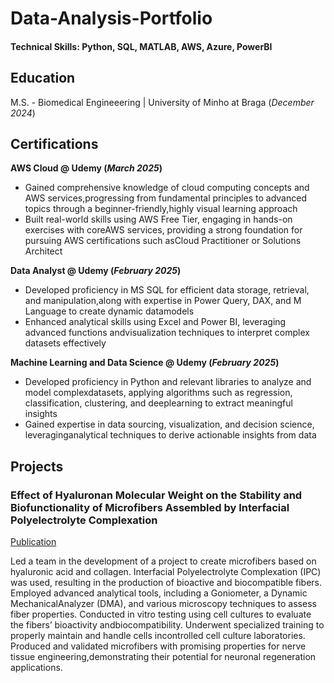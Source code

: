# Data-Analysis-Portfolio

#### Technical Skills: Python, SQL, MATLAB, AWS, Azure, PowerBI

## Education
M.S. - Biomedical Engineeering | University of Minho at Braga (_December 2024_)

## Certifications
**AWS Cloud @ Udemy (_March 2025_)**
- Gained comprehensive knowledge of cloud computing concepts and AWS services,progressing from fundamental principles to advanced topics through a beginner-friendly,highly visual learning approach
- Built real-world skills using AWS Free Tier, engaging in hands-on exercises with coreAWS services, providing a strong foundation for pursuing AWS certifications such asCloud Practitioner or Solutions Architect

**Data Analyst @ Udemy (_February 2025_)**
- Developed proficiency in MS SQL for efficient data storage, retrieval, and manipulation,along with expertise in Power Query, DAX, and M Language to create dynamic datamodels
- Enhanced analytical skills using Excel and Power BI, leveraging advanced functions andvisualization techniques to interpret complex datasets effectively

**Machine Learning and Data Science @ Udemy (_February 2025_)**
- Developed proficiency in Python and relevant libraries to analyze and model complexdatasets, applying algorithms such as regression, classification, clustering, and deeplearning to extract meaningful insights
- Gained expertise in data sourcing, visualization, and decision science, leveraginganalytical techniques to derive actionable insights from data
  
## Projects
### Effect of Hyaluronan Molecular Weight on the Stability and Biofunctionality of Microfibers Assembled by Interfacial Polyelectrolyte Complexation
[Publication](https://pubs.acs.org/doi/10.1021/acsami.4c18335)

Led a team in the development of a project to create microfibers based on hyaluronic acid and collagen. Interfacial Polyelectrolyte Complexation (IPC) was used, resulting in the production of bioactive and biocompatible fibers.
Employed advanced analytical tools, including a Goniometer, a Dynamic MechanicalAnalyzer (DMA), and various microscopy techniques to assess fiber properties. 
Conducted in vitro testing using cell cultures to evaluate the fibers’ bioactivity andbiocompatibility. Underwent specialized training to properly maintain and handle cells incontrolled cell culture laboratories.
Produced and validated microfibers with promising properties for nerve tissue engineering,demonstrating their potential for neuronal regeneration applications.

